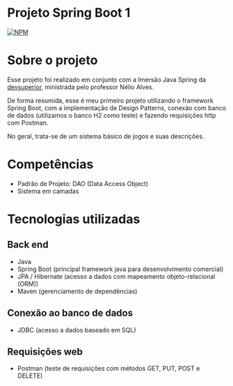 # Projeto Spring Boot 1
[![NPM](https://img.shields.io/npm/l/react)](https://github.com/nathan00pdl/Projeto2_Java_Spring/blob/main/LICENSE) 

# Sobre o projeto

Esse projeto foi realizado em conjunto com a Imersão Java Spring da [devsuperior](https://www.devsuperior.com.br/), ministrada pelo professor Nélio Alves.

De forma resumida, esse é meu primeiro projeto utilizando o framework Spring Boot, com a implementação de Design Patterns, conexão com banco de dados (utilizamos o banco H2 como teste) e fazendo requisições http com Postman.

No geral, trata-se de um sistema básico de jogos e suas descrições.

# Competências
- Padrão de Projeto: DAO (Data Access Object)
- Sistema em camadas

# Tecnologias utilizadas
## Back end
- Java
- Spring Boot (principal framework java para desenvolvimento comercial)
- JPA / Hibernate (acesso a dados com mapeamento objeto-relacional (ORM))
- Maven (gerenciamento de dependências)
  
## Conexão ao banco de dados
- JDBC (acesso a dados baseado em SQL)
  
## Requisições web
- Postman (teste de requisições com métodos GET, PUT, POST e DELETE)
